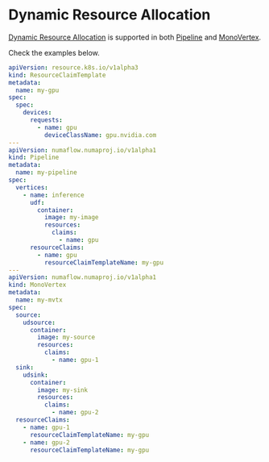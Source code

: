 # Dynamic Resource Allocation

[Dynamic Resource Allocation](https://kubernetes.io/docs/concepts/scheduling-eviction/dynamic-resource-allocation/) is supported in both [Pipeline](../../../core-concepts/pipeline.md) and [MonoVertex](../../../core-concepts/monovertex.md).

Check the examples below.

```yaml
apiVersion: resource.k8s.io/v1alpha3
kind: ResourceClaimTemplate
metadata:
  name: my-gpu
spec:
  spec:
    devices:
      requests:
        - name: gpu
          deviceClassName: gpu.nvidia.com
---
apiVersion: numaflow.numaproj.io/v1alpha1
kind: Pipeline
metadata:
  name: my-pipeline
spec:
  vertices:
    - name: inference
      udf:
        container:
          image: my-image
          resources:
            claims:
              - name: gpu
      resourceClaims:
        - name: gpu
          resourceClaimTemplateName: my-gpu
---
apiVersion: numaflow.numaproj.io/v1alpha1
kind: MonoVertex
metadata:
  name: my-mvtx
spec:
  source:
    udsource:
      container:
        image: my-source
        resources:
          claims:
            - name: gpu-1
  sink:
    udsink:
      container:
        image: my-sink
        resources:
          claims:
            - name: gpu-2
  resourceClaims:
    - name: gpu-1
      resourceClaimTemplateName: my-gpu
    - name: gpu-2
      resourceClaimTemplateName: my-gpu
```
